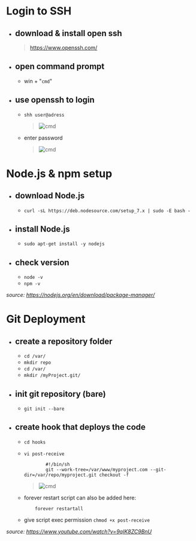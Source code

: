 # Login to SSH

- download & install open ssh
    -
  > https://www.openssh.com/

- open command prompt
    -
  - win + "````cmd````"

- use openssh to login
    -
  - ````shh user@adress````
    > ![cmd](https://i.gyazo.com/803230452719537b262a9f3dcf63f373.png)

  - enter password
    > ![cmd](https://i.gyazo.com/7136fbc0f033a3c34bb67cf3046f98d3.png)

# Node.js & npm setup

- download Node.js
    -
  - ````curl -sL https://deb.nodesource.com/setup_7.x | sudo -E bash -````

- install Node.js
    -
  - ````sudo apt-get install -y nodejs````

- check version 
    -
  - ````node -v```` 
  - ````npm -v````

*source: https://nodejs.org/en/download/package-manager/*


# Git Deployment

- create a repository folder
    -

  - ````cd /var/````
  - ````mkdir repo````
  - ````cd /var/````
  - ````mkdir /myProject.git/````

- init git repository (bare)
    -
  - ````git init --bare````

- create hook that deploys the code
    -

  - ````cd hooks````
  - ````vi post-receive````
   
                #!/bin/sh
                git --work-tree=/var/www/myproject.com --git-dir=/var/repo/myproject.git checkout -f

     > ![cmd](https://i.gyazo.com/6c135d9c0d87cbc782d8641e7b41b2b1.png)

  - forever restart script can also be added here:

            forever restartall

  - give script exec permission
      ````chmod +x post-receive````

*source: https://www.youtube.com/watch?v=9qIK8ZC9BnU*
